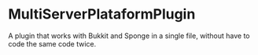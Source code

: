 # MultiServerPlataformPlugin
A plugin that works with Bukkit and Sponge in a single file, without have to code the same code twice.
